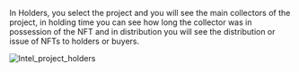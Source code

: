 In Holders, you select the project and you will see the main collectors of the project, in holding time you can see how long the collector was in possession of the NFT and in distribution you will see the distribution or issue of NFTs to holders or buyers.

![Intel_project_holders](./pictures/project_holdres.gif)